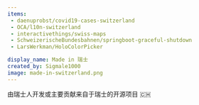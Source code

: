 ```yaml
---
items:
 - daenuprobst/covid19-cases-switzerland
 - OCA/l10n-switzerland
 - interactivethings/swiss-maps
 - SchweizerischeBundesbahnen/springboot-graceful-shutdown
 - LarsWerkman/HoloColorPicker

display_name: Made in 瑞士
created_by: Sigmale1000
image: made-in-switzerland.png
---
```

由瑞士人开发或主要贡献来自于瑞士的开源项目 🇨🇭 
